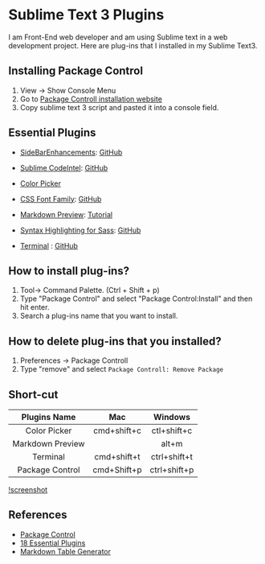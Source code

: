 # Sublime Text 3 Plugins
I am Front-End web developer and am using Sublime text in a web development project. Here are plug-ins that I installed in my Sublime Text3.

## Installing Package Control
1. View -> Show Console Menu
2. Go to [Package Controll installation website](https://packagecontrol.io/installation)
3. Copy sublime text 3 script and pasted it into a console field.


## Essential Plugins

- [Side​Bar​ Enhancements](https://packagecontrol.io/packages/SideBarEnhancements): [GitHub](http://sublimecodeintel.github.io/SublimeCodeIntel/)

- [Sublime CodeIntel](https://packagecontrol.io/packages/SublimeCodeIntel):  [GitHub](https://github.com/SublimeCodeIntel/SublimeCodeIntel)

- [Color Picker](https://packagecontrol.io/packages/ColorPicker)

- [CSS Font Family](https://packagecontrol.io/packages/CSSFontFamily): [GitHub](https://github.com/lcdsantos/CSSFontFamily)

- [Markdown Preview](https://packagecontrol.io/packages/Markdown%20Preview): [Tutorial](http://plaintext-productivity.net/2-04-how-to-set-up-sublime-text-for-markdown-editing.html)

- [Syntax Highlighting for Sass](https://packagecontrol.io/packages/Syntax%20Highlighting%20for%20Sass): [GitHub](https://github.com/P233/Syntax-highlighting-for-Sass) 

- [Terminal](https://packagecontrol.io/packages/Terminal) : [GitHub](https://github.com/wbond/sublime_terminal)

## How to install plug-ins?
1. Tool-> Command Palette. (Ctrl + Shift + p)
2. Type "Package Control" and select "Package Control:Install" and then hit enter.
3. Search a plug-ins name that you want to install.

## How to delete plug-ins that you installed?
1. Preferences -> Package Controll
2. Type "remove" and select `Package Controll: Remove Package`

## Short-cut

|  Plugins Name      | Mac          | Windows       |
|:------------------:|:------------:|:-------------:|
|  Color Picker      |  cmd+shift+c |  ctl+shift+c  |
|  Markdown Preview  |   |  alt+m |
|  Terminal          |  cmd+shift+t   | ctrl+shift+t  |
|  Package Control   |  cmd+Shift+p   | ctrl+shift+p  |


[!screenshot](https://github.com/hirokoymj/SublimeText3/blob/master/screenshot_cssFontFamily-ColorPicker.png)


## References
- [Package Control](https://packagecontrol.io/packages/SideBarEnhancements)
- [18 Essential Plugins](http://www.tablesgenerator.com/markdown_tables#)
- [Markdown Table Generator](http://www.tablesgenerator.com/markdown_tables#)
